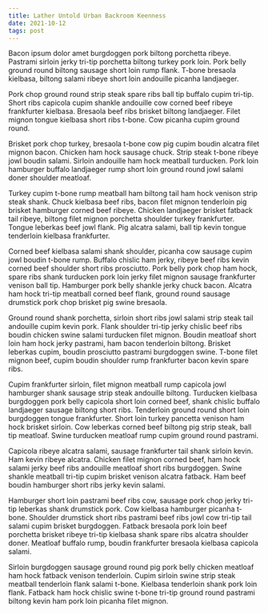 ```yaml
---
title: Lather Untold Urban Backroom Keenness
date: 2021-10-12
tags: post
---
```


Bacon ipsum dolor amet burgdoggen pork biltong porchetta ribeye.  Pastrami sirloin jerky tri-tip porchetta biltong turkey pork loin.  Pork belly ground round biltong sausage short loin rump flank.  T-bone bresaola kielbasa, biltong salami ribeye short loin andouille picanha landjaeger.

Pork chop ground round strip steak spare ribs ball tip buffalo cupim tri-tip.  Short ribs capicola cupim shankle andouille cow corned beef ribeye frankfurter kielbasa.  Bresaola beef ribs brisket biltong landjaeger.  Filet mignon tongue kielbasa short ribs t-bone.  Cow picanha cupim ground round.

Brisket pork chop turkey, bresaola t-bone cow pig cupim boudin alcatra filet mignon bacon.  Chicken ham hock sausage chuck.  Strip steak t-bone ribeye jowl boudin salami.  Sirloin andouille ham hock meatball turducken.  Pork loin hamburger buffalo landjaeger rump short loin ground round jowl salami doner shoulder meatloaf.

Turkey cupim t-bone rump meatball ham biltong tail ham hock venison strip steak shank.  Chuck kielbasa beef ribs, bacon filet mignon tenderloin pig brisket hamburger corned beef ribeye.  Chicken landjaeger brisket fatback tail ribeye, biltong filet mignon porchetta shoulder turkey frankfurter.  Tongue leberkas beef jowl flank.  Pig alcatra salami, ball tip kevin tongue tenderloin kielbasa frankfurter.

Corned beef kielbasa salami shank shoulder, picanha cow sausage cupim jowl boudin t-bone rump.  Buffalo chislic ham jerky, ribeye beef ribs kevin corned beef shoulder short ribs prosciutto.  Pork belly pork chop ham hock, spare ribs shank turducken pork loin jerky filet mignon sausage frankfurter venison ball tip.  Hamburger pork belly shankle jerky chuck bacon.  Alcatra ham hock tri-tip meatball corned beef flank, ground round sausage drumstick pork chop brisket pig swine bresaola.

Ground round shank porchetta, sirloin short ribs jowl salami strip steak tail andouille cupim kevin pork.  Flank shoulder tri-tip jerky chislic beef ribs boudin chicken swine salami turducken filet mignon.  Boudin meatloaf short loin ham hock jerky pastrami, ham bacon tenderloin biltong.  Brisket leberkas cupim, boudin prosciutto pastrami burgdoggen swine.  T-bone filet mignon beef, cupim boudin shoulder rump frankfurter bacon kevin spare ribs.

Cupim frankfurter sirloin, filet mignon meatball rump capicola jowl hamburger shank sausage strip steak andouille biltong.  Turducken kielbasa burgdoggen pork belly capicola short loin corned beef, shank chislic buffalo landjaeger sausage biltong short ribs.  Tenderloin ground round short loin burgdoggen tongue frankfurter.  Short loin turkey pancetta venison ham hock brisket sirloin.  Cow leberkas corned beef biltong pig strip steak, ball tip meatloaf.  Swine turducken meatloaf rump cupim ground round pastrami.

Capicola ribeye alcatra salami, sausage frankfurter tail shank sirloin kevin.  Ham kevin ribeye alcatra.  Chicken filet mignon corned beef, ham hock salami jerky beef ribs andouille meatloaf short ribs burgdoggen.  Swine shankle meatball tri-tip cupim brisket venison alcatra fatback.  Ham beef boudin hamburger short ribs jerky kevin salami.

Hamburger short loin pastrami beef ribs cow, sausage pork chop jerky tri-tip leberkas shank drumstick pork.  Cow kielbasa hamburger picanha t-bone.  Shoulder drumstick short ribs pastrami beef ribs jowl cow tri-tip tail salami cupim brisket burgdoggen.  Fatback bresaola pork loin beef porchetta brisket ribeye tri-tip kielbasa shank spare ribs alcatra shoulder doner.  Meatloaf buffalo rump, boudin frankfurter bresaola kielbasa capicola salami.

Sirloin burgdoggen sausage ground round pig pork belly chicken meatloaf ham hock fatback venison tenderloin.  Cupim sirloin swine strip steak meatball tenderloin flank salami t-bone.  Kielbasa tenderloin shank pork loin flank.  Fatback ham hock chislic swine t-bone tri-tip ground round pastrami biltong kevin ham pork loin picanha filet mignon.